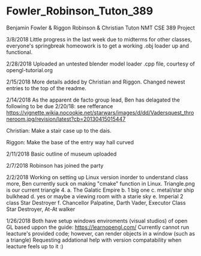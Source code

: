 # Fowler_Robinson_Tuton_389
Benjamin Fowler &amp; Riggon Robinson &amp; Christian Tuton NMT CSE 389 Project

3/8/2018
  Little progress in the last week due to midterms for other classes, everyone's springbreak homeowork is to get a working .obj loader up and functional.

2/28/2018
  Uploaded an untested blender model loader .cpp file, courtesy of opengl-tutorial.org

2/15/2018
  More details added by Christian and Riggon. Changed newest entries to the top of the readme.

2/14/2018
  As the apparent de facto group lead, Ben has delagated the following to be due 2/20/18: see refferance https://vignette.wikia.nocookie.net/starwars/images/d/dd/Vadersquest_throneroom.jpg/revision/latest?cb=20130415015447
  
  Christian: Make a stair case up to the dais.
  
  Riggon: Make the base of the entry way hall curved

2/11/2018
  Basic outline of museum uploaded

2/7/2018
  Robinson has joined the party

2/2/2018
  Working on setting up Linux version inorder to understand class more, Ben currently suck on making 
  "cmake" function in Linux. Triangle.png is our current triangle
  4. a. The Galatic Empire
    b. 1 big one
    c. metal/star ship bulkhead
    d. yes or maybe a viewing room with a starie sky
    e. Imperial 2 class Star Destroyer
    f. Chancellor Palpatine, Darth Vader, Executor Class Star Destroyer, At-At walker

1/26/2018
  Both have setup windows enviroments (visual studios) of open GL based uppon the guide: https://learnopengl.com/
  Currently cannot run leacture's provided code; however, can render objects in a window (such as a triangle)
  Requesting addational help with version compatability when leacture feels up to it :)

